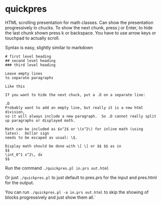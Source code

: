 # quickpres
HTML scrolling presentation for math classes.  Can show the presentation progressively in chucks.
To show the next chunk, press j or Enter, to hide the last chunk shown press k or backspace.
You have to use arrow keys or touchpad to actually scroll.

Syntax is easy, slightly similar to markdown

```
# first level heading
## second level heading
### third level heading

Leave empty lines
to separate paragraphs

Like this

If you want to hide the next chuck, put a .D on a separate line:

.D
Probably want to add an empty line, but really it is a new html division,
so it will always include a new paragraph.  So .D cannot really split up paragraphs or displayed math.

Math can be included as $x^2$ or \(x^2\) for inline math (using latex).  Dollar sign
needs to be escaped as usual: \$.

Display math should be done with \[ \] or $$ $$ as in
$$
\int_0^1 x^2\, dx
$$
```

Run the command `./quickpres.pl in.prs out.html`

Or just `./quickpres.pl` to just default to pres.prs for the input and pres.html for the output.

You can run `./quickpres.pl -a in.prs out.html` to skip the showing of blocks progressively and just show them all.`
